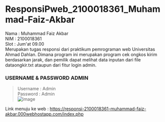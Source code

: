 # ResponsiPweb_2100018361_Muhammad-Faiz-Akbar</br>
Nama : Muhammad Faiz Akbar</br>
NIM  : 2100018361</br>
Slot : Jum'at 09.00</br>
Merupakan tugas responsi dari praktikum pemrograman web Universitas Ahmad Dahlan. 
Dimana program ini merupakan program cek ongkos kirim berdasarkan jarak, dan pemilik dapat melihat data inputan dari file dataongkir.txt ataupun dari fitur login admin.</br>
### USERNAME & PASSWORD ADMIN</br>
>Username : Admin</br>
>Password : Admin</br>
![image](https://user-images.githubusercontent.com/92351023/179755979-4ce9e526-f613-4bc7-b981-63cb6c018582.png)

Link menuju ke web : https://responsi-2100018361-muhammad-faiz-akbar.000webhostapp.com/index.php
